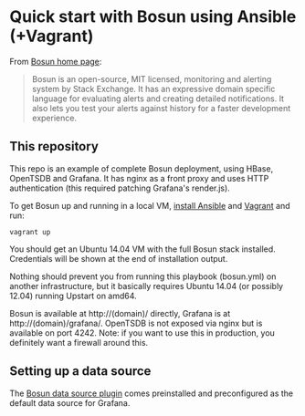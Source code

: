 # Quick start with Bosun using Ansible (+Vagrant)

From [Bosun home page](http://bosun.org/):

> Bosun is an open-source, MIT licensed, monitoring and alerting system by Stack Exchange. It has an expressive domain specific language for evaluating alerts and creating detailed notifications. It also lets you test your alerts against history for a faster development experience.

## This repository

This repo is an example of complete Bosun deployment, using HBase, OpenTSDB and Grafana. It has nginx as a front proxy and uses HTTP authentication (this required patching Grafana's render.js).

To get Bosun up and running in a local VM, [install Ansible](http://docs.ansible.com/ansible/intro_installation.html) and [Vagrant](https://www.vagrantup.com/downloads.html) and run:

    vagrant up

You should get an Ubuntu 14.04 VM with the full Bosun stack installed. Credentials will be shown at the end of installation output.

Nothing should prevent you from running this playbook (bosun.yml) on another infrastructure, but it basically requires Ubuntu 14.04 (or possibly 12.04) running Upstart on amd64.

Bosun is available at http://(domain)/ directly, Grafana is at http://(domain)/grafana/. OpenTSDB is not exposed via nginx but is available on port 4242. Note: if you want to use this in production, you definitely want a firewall around this.

## Setting up a data source

The [Bosun data source plugin](https://grafana.net/plugins/bosun-datasource) comes preinstalled and preconfigured as the default data source for Grafana.